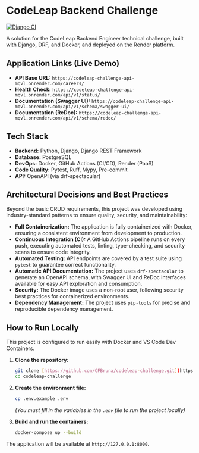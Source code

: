 # CodeLeap Backend Challenge

[![Django CI](https://github.com/CFBruna/codeleap-challenge/actions/workflows/ci.yml/badge.svg)](https://github.com/CFBruna/codeleap-challenge/actions/workflows/ci.yml)

A solution for the CodeLeap Backend Engineer technical challenge, built with Django, DRF, and Docker, and deployed on the Render platform.

## Application Links (Live Demo)

* **API Base URL:** `https://codeleap-challenge-api-mqvl.onrender.com/careers/`
* **Health Check:** `https://codeleap-challenge-api-mqvl.onrender.com/api/v1/status/`
* **Documentation (Swagger UI):** `https://codeleap-challenge-api-mqvl.onrender.com/api/v1/schema/swagger-ui/`
* **Documentation (ReDoc):** `https://codeleap-challenge-api-mqvl.onrender.com/api/v1/schema/redoc/`

## Tech Stack

* **Backend:** Python, Django, Django REST Framework
* **Database:** PostgreSQL
* **DevOps:** Docker, GitHub Actions (CI/CD), Render (PaaS)
* **Code Quality:** Pytest, Ruff, Mypy, Pre-commit
* **API:** OpenAPI (via drf-spectacular)

## Architectural Decisions and Best Practices

Beyond the basic CRUD requirements, this project was developed using industry-standard patterns to ensure quality, security, and maintainability:

* **Full Containerization:** The application is fully containerized with Docker, ensuring a consistent environment from development to production.
* **Continuous Integration (CI):** A GitHub Actions pipeline runs on every push, executing automated tests, linting, type-checking, and security scans to ensure code integrity.
* **Automated Testing:** API endpoints are covered by a test suite using `pytest` to guarantee correct functionality.
* **Automatic API Documentation:** The project uses `drf-spectacular` to generate an OpenAPI schema, with Swagger UI and ReDoc interfaces available for easy API exploration and consumption.
* **Security:** The Docker image uses a non-root user, following security best practices for containerized environments.
* **Dependency Management:** The project uses `pip-tools` for precise and reproducible dependency management.

## How to Run Locally

This project is configured to run easily with Docker and VS Code Dev Containers.

1.  **Clone the repository:**
    ```bash
    git clone [https://github.com/CFBruna/codeleap-challenge.git](https://github.com/CFBruna/codeleap-challenge.git)
    cd codeleap-challenge
    ```

2.  **Create the environment file:**
    ```bash
    cp .env.example .env
    ```
    *(You must fill in the variables in the `.env` file to run the project locally)*

3.  **Build and run the containers:**
    ```bash
    docker-compose up --build
    ```
The application will be available at `http://127.0.0.1:8000`.
